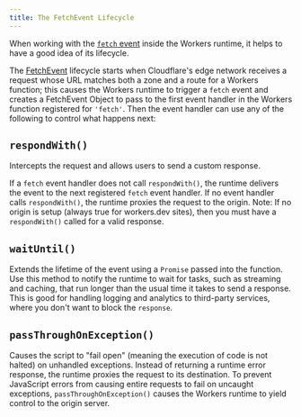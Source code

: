 ```yaml
---
title: The FetchEvent Lifecycle
---
```


When working with the [`fetch` event](/reference/apis/fetch-event) inside the Workers runtime, it helps to have a good idea of its lifecycle.

The [FetchEvent](/reference/apis/fetch-event) lifecycle starts when Cloudflare's edge network receives a request whose URL matches both a zone and a route for a Workers function; this causes the Workers runtime to trigger a `fetch` event and creates a FetchEvent Object to pass to the first event handler in the Workers function registered for `'fetch'`. Then the event handler can use any of the following to control what happens next:

## `respondWith()`

Intercepts the request and allows users to send a custom response.

If a `fetch` event handler does not call `respondWith()`, the runtime delivers the event to the next registered `fetch` event handler. If no event handler calls `respondWith()`, the runtime proxies the request to the origin. Note: If no origin is setup (always true for workers.dev sites), then you must have a `respondWith()` called for a valid response.

## `waitUntil()`

 Extends the lifetime of the event using a `Promise` passed into the function. Use this method to notify the runtime to wait for tasks, such as streaming and caching, that run longer than the usual time it takes to send a response. This is good for handling logging and analytics to third-party services, where you don't want to block the `response`.

## `passThroughOnException()`

Causes the script to "fail open" (meaning the execution of code is not halted) on unhandled exceptions. Instead of returning a runtime error response, the runtime proxies the request to its destination. To prevent JavaScript errors from causing entire requests to fail on uncaught exceptions, `passThroughOnException()` causes the Workers runtime to yield control to the origin server.
